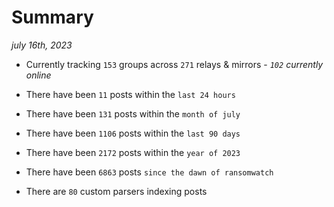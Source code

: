 
# Summary
_july 16th, 2023_

- Currently tracking `153` groups across `271` relays & mirrors - _`102` currently online_

- There have been `11` posts within the `last 24 hours`

- There have been `131` posts within the `month of july`

- There have been `1106` posts within the `last 90 days`

- There have been `2172` posts within the `year of 2023`

- There have been `6863` posts `since the dawn of ransomwatch`

- There are `80` custom parsers indexing posts
